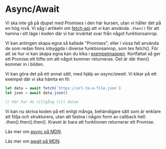 Async/Await
==================================

Vi ska inte gå på djupet med Promises i den här kursen, utan vi håller det på en hög nivå. Vi såg i artikeln om [fetch-api](./03_fetch-api.md) att vi kan använda `.then()` för att hamna i ett läge i koden där vi har inväntat svar från något funktionsanrop.

Vi kan antingen skapa egna så kallade "Promises", eller i vissa fall använda de som redan finns inbyggda i diverse funktionsanrop, som tex fetch(). För att se hur vi kan skapa egna kan du kika i [exempelmappen](./../../example/promise/). Kortfattat så ger ett Promise ett löfte om att något kommer returneras. Det är där then() kommer in i bilden.

Vi kan göra det på ett annat sätt, med hjälp av *async/await*. Vi kikar på ett exempel där vi ska hämta en fil:

```js
let data = await fetch(`https://url-to-a-file.json`)
let json = await data.json()

// Här har du tillgång till datan
```

Vi kan nu skriva koden på ett enligt många, behändigare sätt som är enklare att följa och strukturera, utan att fastna i någon form av callback hell: .then().then().then(). Kravet är bara att funktionen returnerar ett Promise.


Läs mer om [async på MDN](https://developer.mozilla.org/en-US/docs/Web/JavaScript/Reference/Statements/async_function).

Läs mer om [await på MDN](https://developer.mozilla.org/en-US/docs/Web/JavaScript/Reference/Operators/await).
